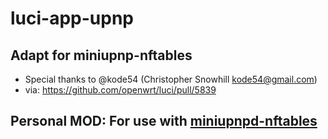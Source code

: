 # luci-app-upnp
## Adapt for miniupnp-nftables
- Special thanks to @kode54 (Christopher Snowhill <kode54@gmail.com>)
- via: https://github.com/openwrt/luci/pull/5839
## Personal MOD: For use with [miniupnpd-nftables](https://github.com/msylgj/miniupnpd)
